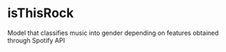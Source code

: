 # isThisRock
Model that classifies music into gender depending on features obtained through Spotify API
